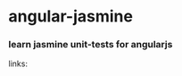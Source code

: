 # angular-jasmine
### learn jasmine unit-tests for angularjs

links:

[](https://jsfiddle.net/ronapelbaum/d8s1not8/)
